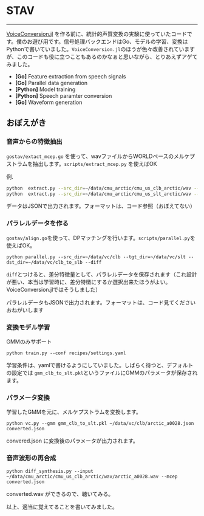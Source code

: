 # STAV
--------

[VoiceConversion.jl](https://github.com/r9y9/VoiceConversion.jl) を作る前に、統計的声質変換の実験に使っていたコードです。僕のお遊び用です。信号処理バックエンドはGo、モデルの学習、変換はPythonで書いていました。`VoiceConversion.jl`のほうが色々改善されていますが、このコードも役に立つこともあるのかなぁと思いながら、とりあえずアゲてみました。

- **[Go]** Feature extraction from speech signals
- **[Go]** Parallel data generation
- **[Python]** Model training
- **[Python]** Speech paramter conversion
- **[Go]** Waveform generation

## おぼえがき

### 音声からの特徴抽出

`gostav/extact_mcep.go` を使って、wavファイルからWORLDベースのメルケプストラムを抽出します。`scripts/extract_mcep.py` を使えばOK

例. 
```bash
python  extract.py --src_dir=~/data/cmu_arctic/cmu_us_clb_arctic/wav --dst_dir=~/data/vc/clb
python  extract.py --src_dir=~/data/cmu_arctic/cmu_us_slt_arctic/wav --dst_dir=~/data/vc/slt
```

データはJSONで出力されます。フォーマットは、コード参照（おぼえてない）

### パラレルデータを作る

`gostav/align.go`を使って、DPマッチングを行います。`scripts/parallel.py`を使えばOK。

```
python parallel.py --src_dir=~/data/vc/clb --tgt_dir=~/data/vc/slt --dst_dir=~/data/vc/clb_to_slb --diff
```

`diff`とつけると、差分特徴量として、パラレルデータを保存されます（これ設計が悪い、本当は学習時に、差分特徴にするか選択出来たほうがよい。VoiceConversion.jlではそうしました）

パラレルデータもJSONで出力されます。フォーマットは、コード見てくださいおねがいします

### 変換モデル学習

GMMのみサポート

```
python train.py --conf recipes/settings.yaml 
```

学習条件は、yamlで書けるようにしていました。しばらく待つと、デフォルトの設定では `gmm_clb_to_slt.pkl`というファイルにGMMのパラメータが保存されます。

### パラメータ変換

学習したGMMを元に、メルケプストラムを変換します。

```
python vc.py --gmm gmm_clb_to_slt.pkl ~/data/vc/clb/arctic_a0028.json converted.json   
```

convered.json に変換後のパラメータが出力されます。

### 音声波形の再合成

```
python diff_synthesis.py --input ~/data/cmu_arctic/cmu_us_clb_arctic/wav/arctic_a0028.wav --mcep converted.json
```

converted.wav ができるので、聴いてみる。

以上、適当に覚えてることを書いてみました。
